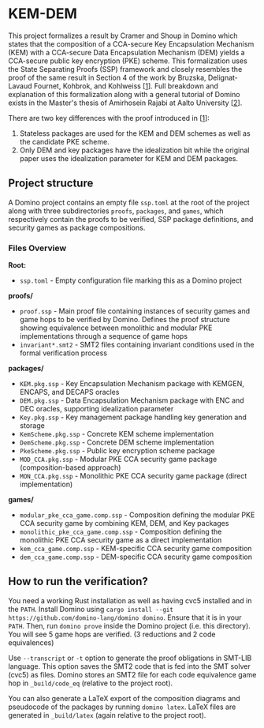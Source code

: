 # KEM-DEM

This project formalizes a result by Cramer and Shoup in
Domino which states that the composition of a CCA-secure Key Encapsulation
Mechanism (KEM) with a CCA-secure Data Encapsulation Mechanism (DEM) yields a
CCA-secure public key encryption (PKE) scheme. This formalization uses the
State Separating Proofs (SSP) framework and closely resembles the proof of the
same result in Section 4 of the work by Bruzska, Delignat-Lavaud Fournet,
Kohbrok, and Kohlweiss [[1]]. Full breakdown and explanation of this
formalization along with a general tutorial of Domino exists in the
Master's thesis of Amirhosein Rajabi at Aalto University [[2]].

There are two key differences with the proof introduced in [[1]]:

1. Stateless packages are used for the KEM and DEM schemes as well as the
   candidate PKE scheme.
2. Only DEM and key packages have the idealization bit while the original paper
   uses the idealization parameter for KEM and DEM packages.

[1]: https://eprint.iacr.org/2018/306
[2]: https://aaltodoc.aalto.fi/items/d68b77e6-3396-4728-9c05-88a9ca90398f

## Project structure

A Domino project contains an empty file `ssp.toml` at the root of the project
along with three subdirectories `proofs`, `packages`, and `games`, which
respectively contain the proofs to be verified, SSP package definitions, and
security games as package compositions.

### Files Overview

**Root:**
- `ssp.toml` - Empty configuration file marking this as a Domino project

**proofs/**
- `proof.ssp` - Main proof file containing instances of security games and game hops to be verified by Domino. Defines the proof structure showing equivalence between monolithic and modular PKE implementations through a sequence of game hops
- `invariant*.smt2` - SMT2 files containing invariant conditions used in the formal verification process

**packages/**
- `KEM.pkg.ssp` - Key Encapsulation Mechanism package with KEMGEN, ENCAPS, and DECAPS oracles
- `DEM.pkg.ssp` - Data Encapsulation Mechanism package with ENC and DEC oracles, supporting idealization parameter
- `Key.pkg.ssp` - Key management package handling key generation and storage
- `KemScheme.pkg.ssp` - Concrete KEM scheme implementation
- `DemScheme.pkg.ssp` - Concrete DEM scheme implementation
- `PkeScheme.pkg.ssp` - Public key encryption scheme package
- `MOD_CCA.pkg.ssp` - Modular PKE CCA security game package (composition-based approach)
- `MON_CCA.pkg.ssp` - Monolithic PKE CCA security game package (direct implementation)

**games/**
- `modular_pke_cca_game.comp.ssp` - Composition defining the modular PKE CCA security game by combining KEM, DEM, and Key packages
- `monolithic_pke_cca_game.comp.ssp` - Composition defining the monolithic PKE CCA security game as a direct implementation
- `kem_cca_game.comp.ssp` - KEM-specific CCA security game composition
- `dem_cca_game.comp.ssp` - DEM-specific CCA security game composition

## How to run the verification?

You need a working Rust installation as well as having cvc5 installed and in the `PATH`.
Install Domino using `cargo install --git https://github.com/domino-lang/domino domino`.
Ensure that it is in your `PATH`. Then, run `domino prove` inside the Domino project (i.e. this directory).
You will see 5 game hops are verified. (3 reductions and 2 code equivalences)

Use `--transcript` or `-t` option to generate the proof obligations in SMT-LIB language.
This option saves the SMT2 code that is fed into the SMT solver (cvc5) as files.
Domino stores an SMT2 file for each code equivalence game hop in `_build/code_eq`
(relative to the project root).

You can also generate a LaTeX export of the composition diagrams and pseudocode of
the packages by running `domino latex`. LaTeX files are generated in `_build/latex`
(again relative to the project root).
